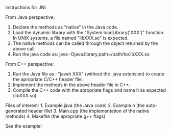 Instructions for JNI

From Java perspective:
  1. Declare the methods as "native" in the Java code.
  2. Load the dynamic library with the "System.loadLibrary('XXX')" function. In UNIX systems, a file named "libXXX.so" is expected.
  3. The native methods can be called through the object returned by the above call.
  4. Run the java code as: java -Djava.library.path=/path/to/libXXX.so
  
From C++ perspective:
  1. Run the Java file as : "javah XXX" (without the .java extension) to create the apropriate C/C++ header file.
  2. Implement the methods in the above header file in C++.
  3. Compile the C++ code with the apropriate flags and name it as expected (libXXX.so).
  
  Files of interest:
    1. Example.java (the Java code)
    2. Example.h (the auto-generated header file)
    3. Main.cpp (the implementation of the native methods)
    4. Makefile (the apropriate g++ flags)
  
  See the example!
